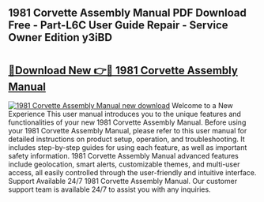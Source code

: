 ## 1981 Corvette Assembly Manual PDF Download Free - Part-L6C User Guide Repair - Service Owner Edition y3iBD

# <h2><a href="http://bc47997.oget.top/?id=1981+Corvette+Assembly+Manual">🔗Download New 👉🔴 1981 Corvette Assembly Manual</a></h2>

[![1981 Corvette Assembly Manual new download](https://i.imgur.com/5g1atiW.png)](http://bc47997.oget.top/?id=1981+Corvette+Assembly+Manual)
Welcome to a New Experience This user manual introduces you to the unique features and functionalities of your new 1981 Corvette Assembly Manual. Before using your 1981 Corvette Assembly Manual, please refer to this user manual for detailed instructions on product setup, operation, and troubleshooting. It includes step-by-step guides for using each feature, as well as important safety information. 1981 Corvette Assembly Manual advanced features include geolocation, smart alerts, customizable themes, and multi-user access, all easily controlled through the user-friendly and intuitive interface. Support Available 24/7 1981 Corvette Assembly Manual. Our customer support team is available 24/7 to assist you with any inquiries.
